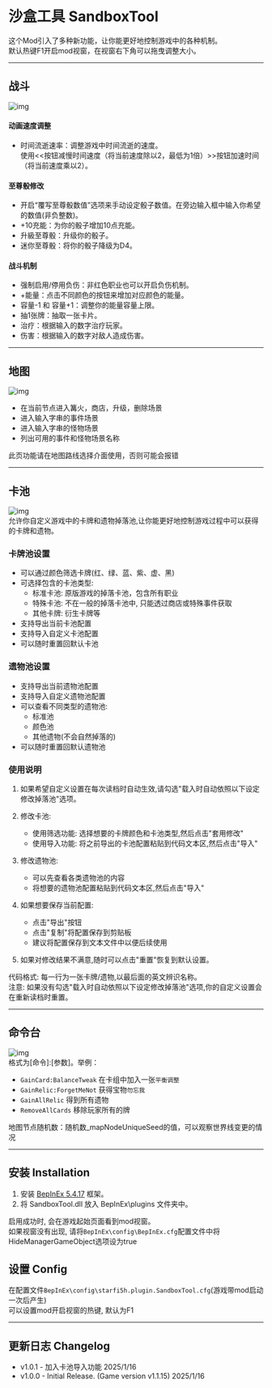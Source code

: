 # 沙盒工具 SandboxTool

这个Mod引入了多种新功能，让你能更好地控制游戏中的各种机制。  
默认热键F1开启mod视窗，在视窗右下角可以拖曳调整大小。  

----

## 战斗
![img](https://raw.githubusercontent.com/starfi5h/DICEOMANCER_Mod/dev/SandboxTool/img/sandboxTool_combat.png)  
#### 动画速度调整
- 时间流逝速率：调整游戏中时间流逝的速度。  
使用<<按钮减慢时间速度（将当前速度除以2，最低为1倍）>>按钮加速时间（将当前速度乘以2）。

#### 至尊骰修改
- 开启“覆写至尊骰数值”选项来手动设定骰子数值。在旁边输入框中输入你希望的数值(非负整数)。
- +10充能：为你的骰子增加10点充能。
- 升級至尊骰：升级你的骰子。
- 迷你至尊骰：将你的骰子降级为D4。

#### 战斗机制
- 强制启用/停用负伤：非红色职业也可以开启负伤机制。
- +能量：点击不同颜色的按钮来增加对应颜色的能量。
- 容量-1 和 容量+1：调整你的能量容量上限。
- 抽1张牌：抽取一张卡片。  
- 治疗：根据输入的数字治疗玩家。  
- 伤害：根据输入的数字对敌人造成伤害。  

----

## 地图
![img](https://raw.githubusercontent.com/starfi5h/DICEOMANCER_Mod/dev/SandboxTool/img/sandboxTool_map.png)  
- 在当前节点进入篝火，商店，升级，删除场景  
- 进入输入字串的事件场景  
- 进入输入字串的怪物场景  
- 列出可用的事件和怪物场景名称
  
此页功能请在地图路线选择介面使用，否则可能会报错

----

## 卡池
![img](https://raw.githubusercontent.com/starfi5h/DICEOMANCER_Mod/dev/SandboxTool/img/sandboxTool_drop.png)  
允许你自定义游戏中的卡牌和遗物掉落池,让你能更好地控制游戏过程中可以获得的卡牌和遗物。

### 卡牌池设置
- 可以通过颜色筛选卡牌(红、绿、蓝、紫、虚、黑)
- 可选择包含的卡池类型:
  - 标准卡池: 原版游戏的掉落卡池，包含所有职业
  - 特殊卡池: 不在一般的掉落卡池中, 只能透过商店或特殊事件获取
  - 其他卡牌: 衍生卡牌等
- 支持导出当前卡池配置
- 支持导入自定义卡池配置
- 可以随时重置回默认卡池

### 遗物池设置
- 支持导出当前遗物池配置
- 支持导入自定义遗物池配置
- 可以查看不同类型的遗物池:
  - 标准池
  - 颜色池
  - 其他遗物(不会自然掉落的)
- 可以随时重置回默认遗物池

### 使用说明

1. 如果希望自定义设置在每次读档时自动生效,请勾选"载入时自动依照以下设定修改掉落池"选项。

2. 修改卡池:
   - 使用筛选功能: 选择想要的卡牌颜色和卡池类型,然后点击"套用修改"
   - 使用导入功能: 将之前导出的卡池配置粘贴到代码文本区,然后点击"导入"

3. 修改遗物池:
   - 可以先查看各类遗物池的内容
   - 将想要的遗物池配置粘贴到代码文本区,然后点击"导入"

4. 如果想要保存当前配置:
   - 点击"导出"按钮
   - 点击"复制"将配置保存到剪贴板
   - 建议将配置保存到文本文件中以便后续使用

5. 如果对修改结果不满意,随时可以点击"重置"恢复到默认设置。

代码格式: 每一行为一张卡牌/遗物,以最后面的英文辨识名称。  
注意: 如果没有勾选"载入时自动依照以下设定修改掉落池"选项,你的自定义设置会在重新读档时重置。

----

## 命令台
![img](https://raw.githubusercontent.com/starfi5h/DICEOMANCER_Mod/dev/SandboxTool/img/sandboxTool_console.png)  
格式为[命令]:[参数]。举例：
- `GainCard:BalanceTweak` 在卡组中加入一张`平衡调整`
- `GainRelic:ForgetMeNot` 获得宝物`勿忘我`
- `GainAllRelic` 得到所有遗物
- `RemoveAllCards` 移除玩家所有的牌
  
地图节点随机数：随机数_mapNodeUniqueSeed的值，可以观察世界线变更的情况  

----

## 安装 Installation

1. 安装 [BepInEx 5.4.17](https://github.com/BepInEx/BepInEx/releases/tag/v5.4.17) 框架。  
2. 将 SandboxTool.dll 放入 BepInEx\plugins 文件夹中。  

启用成功时, 会在游戏起始页面看到mod视窗。  
如果视窗没有出现, 请将`BepInEx\config\BepInEx.cfg`配置文件中将HideManagerGameObject选项设为true  

## 设置 Config

在配置文件`BepInEx\config\starfi5h.plugin.SandboxTool.cfg`(游戏带mod启动一次后产生)  
可以设置mod开启视窗的热键, 默认为F1  

----

## 更新日志 Changelog

- v1.0.1 - 加入卡池导入功能 2025/1/16
- v1.0.0 - Initial Release. (Game version v1.1.15) 2025/1/16